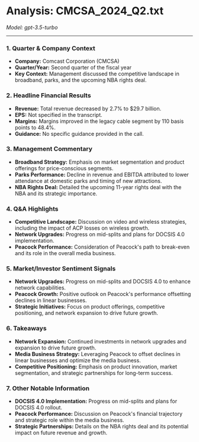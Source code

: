 # Analysis: CMCSA_2024_Q2.txt

*Model: gpt-3.5-turbo*

---

### 1. Quarter & Company Context
- **Company:** Comcast Corporation (CMCSA)
- **Quarter/Year:** Second quarter of the fiscal year
- **Key Context:** Management discussed the competitive landscape in broadband, parks, and the upcoming NBA rights deal.

### 2. Headline Financial Results
- **Revenue:** Total revenue decreased by 2.7% to $29.7 billion.
- **EPS:** Not specified in the transcript.
- **Margins:** Margins improved in the legacy cable segment by 110 basis points to 48.4%.
- **Guidance:** No specific guidance provided in the call.

### 3. Management Commentary
- **Broadband Strategy:** Emphasis on market segmentation and product offerings for price-conscious segments.
- **Parks Performance:** Decline in revenue and EBITDA attributed to lower attendance at domestic parks and timing of new attractions.
- **NBA Rights Deal:** Detailed the upcoming 11-year rights deal with the NBA and its strategic importance.

### 4. Q&A Highlights
- **Competitive Landscape:** Discussion on video and wireless strategies, including the impact of ACP losses on wireless growth.
- **Network Upgrades:** Progress on mid-splits and plans for DOCSIS 4.0 implementation.
- **Peacock Performance:** Consideration of Peacock's path to break-even and its role in the overall media business.

### 5. Market/Investor Sentiment Signals
- **Network Upgrades:** Progress on mid-splits and DOCSIS 4.0 to enhance network capabilities.
- **Peacock Growth:** Positive outlook on Peacock's performance offsetting declines in linear businesses.
- **Strategic Initiatives:** Focus on product offerings, competitive positioning, and network expansion to drive future growth.

### 6. Takeaways
- **Network Expansion:** Continued investments in network upgrades and expansion to drive future growth.
- **Media Business Strategy:** Leveraging Peacock to offset declines in linear businesses and optimize the media business.
- **Competitive Positioning:** Emphasis on product innovation, market segmentation, and strategic partnerships for long-term success.

### 7. Other Notable Information
- **DOCSIS 4.0 Implementation:** Progress on mid-splits and plans for DOCSIS 4.0 rollout.
- **Peacock Performance:** Discussion on Peacock's financial trajectory and strategic role within the media business.
- **Strategic Partnerships:** Details on the NBA rights deal and its potential impact on future revenue and growth.
